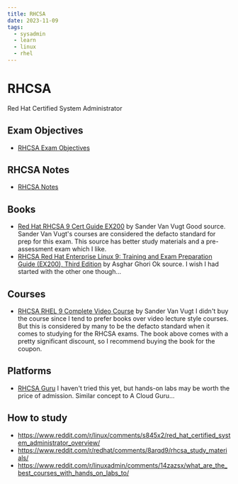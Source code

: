 ```yaml
---
title: RHCSA
date: 2023-11-09
tags:
  - sysadmin
  - learn
  - linux
  - rhel
---
```


# RHCSA

Red Hat Certified System Administrator

## Exam Objectives

* [RHCSA Exam Objectives](202507140845-rhcsa-exam-objectives.md)

## RHCSA Notes

* [RHCSA Notes](202402170826-rhcsa-notes.md)

## Books

* [Red Hat RHCSA 9 Cert Guide EX200](https://www.sandervanvugt.com/red-hat-rhcsa-9-cert-guide-ex200/) by Sander Van Vugt
  Good source. Sander Van Vugt's courses are considered the defacto standard for prep for this exam. This source has better study materials and a pre-assessment exam which I like.
* [RHCSA Red Hat Enterprise Linux 9: Training and Exam Preparation Guide (EX200), Third Edition](https://www.amazon.com/RHCSA-Red-Hat-Enterprise-Linux/dp/1775062163) by Asghar Ghori
  Ok source. I wish I had started with the other one though...

## Courses

* [RHCSA RHEL 9 Complete Video Course](https://www.sandervanvugt.com/course/rhcsa-rhel-9-complete-video-course/) by Sander Van Vugt
  I didn't buy the course since I tend to prefer books over video lecture style courses. But this is considered by many to be the defacto standard when it comes to studying for the RHCSA exams. The book above comes with a pretty significant discount, so I recommend buying the book for the coupon.

## Platforms

* [RHCSA Guru](https://rhcsa.guru/)
  I haven't tried this yet, but hands-on labs may be worth the price of admission. Similar concept to A Cloud Guru...

## How to study

* https://www.reddit.com/r/linux/comments/s845x2/red_hat_certified_system_administrator_overview/
* https://www.reddit.com/r/redhat/comments/8arqd9/rhcsa_study_materials/
* https://www.reddit.com/r/linuxadmin/comments/14zazsx/what_are_the_best_courses_with_hands_on_labs_to/
